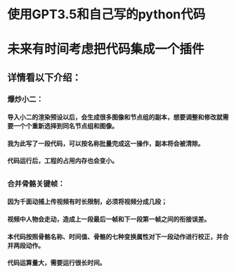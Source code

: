 # 使用GPT3.5和自己写的python代码
# 未来有时间考虑把代码集成一个插件
## 详情看以下介绍：
###
### 爆炒小二：
#### 导入小二的渲染预设以后，会生成很多图像和节点组的副本，想要调整和修改就需要一个个重新选择到同名节点组和图像。
#### 我为此写了一段代码，可以按名称批量完成这一操作，副本将会被清除。
#### 代码运行后，工程的占用内存也会变小。
##
### 合并骨骼关键帧：
#### 因为千面动捕上传视频有时长限制，必须将视频分成几段；
#### 视频中人物会走动，造成上一段最后一帧和下一段第一帧之间的衔接误差。
#### 本代码按照骨骼名称、时间值、骨骼的七种变换属性对下一段动作进行校正，并合并两段动作。
#### 代码运算量大，需要运行很长时间。
